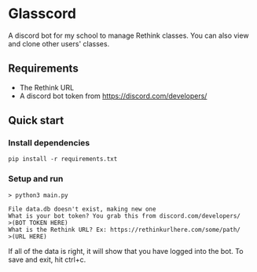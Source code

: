 Glasscord
===============
A discord bot for my school to manage Rethink classes. You can also view and clone other users' classes.

Requirements
--------------
* The Rethink URL
* A discord bot token from https://discord.com/developers/

Quick start
--------------
### Install dependencies

``` pip install -r requirements.txt ```

### Setup and run

``` 
> python3 main.py 

File data.db doesn't exist, making new one
What is your bot token? You grab this from discord.com/developers/
>(BOT TOKEN HERE)
What is the Rethink URL? Ex: https://rethinkurlhere.com/some/path/
>(URL HERE)
```

If all of the data is right, it will show that you have logged into the bot. To save and exit, hit ctrl+c.
